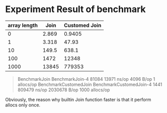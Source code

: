 # Experiment Result of benchmark



| array length | Join  | Customed Join |
| ------------ | ----- | ------------- |
| 0            | 2.869 | 0.9405        |
| 1            | 3.318 | 47.93         |
| 10           | 149.5 | 638.1         |
| 100          | 1472  | 12348         |
| 1000         | 13845 | 779353        |



> BenchmarkJoin
> BenchmarkJoin-4           	   81084	     13971 ns/op	    4096 B/op	       1 allocs/op
> BenchmarkCustomedJoin
> BenchmarkCustomedJoin-4   	    1441	    809479 ns/op	 2030678 B/op	    1000 allocs/op

Obviously, the reason why builtin Join function faster is that it perform allocs only once.